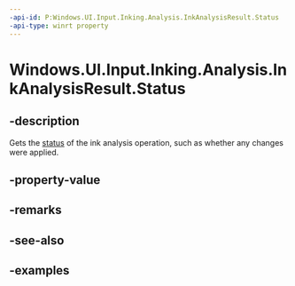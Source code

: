 ```yaml
---
-api-id: P:Windows.UI.Input.Inking.Analysis.InkAnalysisResult.Status
-api-type: winrt property
---
```


<!-- Property syntax.
public InkAnalysisStatus Status { get; }
-->

# Windows.UI.Input.Inking.Analysis.InkAnalysisResult.Status

## -description

Gets the [status](inkanalysisstatus.md) of the ink analysis operation, such as whether any changes were applied.

## -property-value

## -remarks

## -see-also

## -examples

